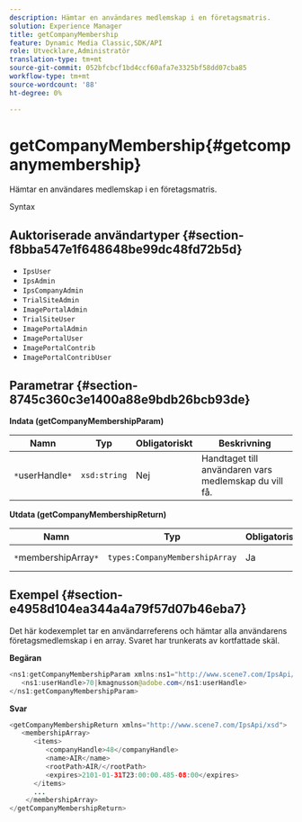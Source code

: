 ```yaml
---
description: Hämtar en användares medlemskap i en företagsmatris.
solution: Experience Manager
title: getCompanyMembership
feature: Dynamic Media Classic,SDK/API
role: Utvecklare,Administratör
translation-type: tm+mt
source-git-commit: 052bfcbcf1bd4ccf60afa7e3325bf58dd07cba85
workflow-type: tm+mt
source-wordcount: '88'
ht-degree: 0%

---
```



# getCompanyMembership{#getcompanymembership}

Hämtar en användares medlemskap i en företagsmatris.

Syntax

## Auktoriserade användartyper {#section-f8bba547e1f648648be99dc48fd72b5d}

* `IpsUser`
* `IpsAdmin`
* `IpsCompanyAdmin`
* `TrialSiteAdmin`
* `ImagePortalAdmin`
* `TrialSiteUser`
* `ImagePortalAdmin`
* `ImagePortalUser`
* `ImagePortalContrib`
* `ImagePortalContribUser`

## Parametrar {#section-8745c360c3e1400a88e9bdb26bcb93de}

**Indata (getCompanyMembershipParam)**

| Namn | Typ | Obligatoriskt | Beskrivning |
|---|---|---|---|
| `*`userHandle`*` | `xsd:string` | Nej | Handtaget till användaren vars medlemskap du vill få. |

**Utdata (getCompanyMembershipReturn)**

| Namn | Typ | Obligatoriskt | Beskrivning |
|---|---|---|---|
| `*`membershipArray`*` | `types:CompanyMembershipArray` | Ja | En matris med företagsmedlemskap. |

## Exempel {#section-e4958d104ea344a4a79f57d07b46eba7}

Det här kodexemplet tar en användarreferens och hämtar alla användarens företagsmedlemskap i en array. Svaret har trunkerats av kortfattade skäl.

**Begäran**

```java
<ns1:getCompanyMembershipParam xmlns:ns1="http://www.scene7.com/IpsApi/xsd">
   <ns1:userHandle>70|kmagnusson@adobe.com</ns1:userHandle>
</ns1:getCompanyMembershipParam>
```

**Svar**

```java
<getCompanyMembershipReturn xmlns="http://www.scene7.com/IpsApi/xsd">
   <membershipArray>
      <items>
         <companyHandle>48</companyHandle>
         <name>AIR</name>
         <rootPath>AIR/</rootPath>
         <expires>2101-01-31T23:00:00.485-08:00</expires>
      </items>
      ...
    </membershipArray>
</getCompanyMembershipReturn>
```

